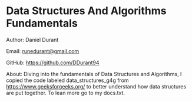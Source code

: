 # Data Structures And Algorithms Fundamentals

Author: Daniel Durant

Email:
<runedurant@gmail.com>

GitHub:
<https://github.com/DDurant94>

About:
Diving into the fundamentals of Data Structures and Algorithms, I copied the code labeled data_structures_g4g from <https://www.geeksforgeeks.org/> to better understand how data structures are put together. To lean more go to my docs.txt.
